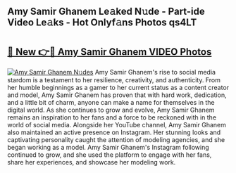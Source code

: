 ## Amy Samir Ghanem Le𝚊ked N𝚞de - Part-ide Video Le𝚊ks - Hot Onlyf𝚊ns Photos qs4LT

# <h2><a href="http://ab35162.deff.icu/?id=Amy+Samir+Ghanem">🔗 New 👉🔴 Amy Samir Ghanem VIDEO Photos</a></h2>

[![Amy Samir Ghanem N𝚞des](https://i.imgur.com/rIISA9y.gif)](http://ab35162.deff.icu/?id=Amy+Samir+Ghanem)
Amy Samir Ghanem's rise to social media stardom is a testament to her resilience, creativity, and authenticity. From her humble beginnings as a gamer to her current status as a content creator and model, Amy Samir Ghanem has proven that with hard work, dedication, and a little bit of charm, anyone can make a name for themselves in the digital world. As she continues to grow and evolve, Amy Samir Ghanem remains an inspiration to her fans and a force to be reckoned with in the world of social media. Alongside her YouTube channel, Amy Samir Ghanem also maintained an active presence on Instagram. Her stunning looks and captivating personality caught the attention of modeling agencies, and she began working as a model. Amy Samir Ghanem's Instagram following continued to grow, and she used the platform to engage with her fans, share her experiences, and showcase her modeling work.
